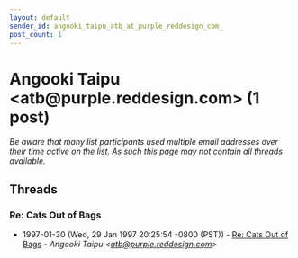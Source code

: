 ```yaml
---
layout: default
sender_id: angooki_taipu_atb_at_purple_reddesign_com_
post_count: 1
---
```


# Angooki Taipu <atb<span>@</span>purple.reddesign.com> (1 post)

_Be aware that many list participants used multiple email addresses over their time active on the list. As such this page may not contain all threads available._

## Threads

### Re: Cats Out of Bags
+ 1997-01-30 (Wed, 29 Jan 1997 20:25:54 -0800 (PST)) - [Re: Cats Out of Bags](/archive/1997/01/08e19b218b0ec6014359a2d257873997fa134297981dc235578f92a4fa619b1f) - _Angooki Taipu \<atb@purple.reddesign.com\>_

